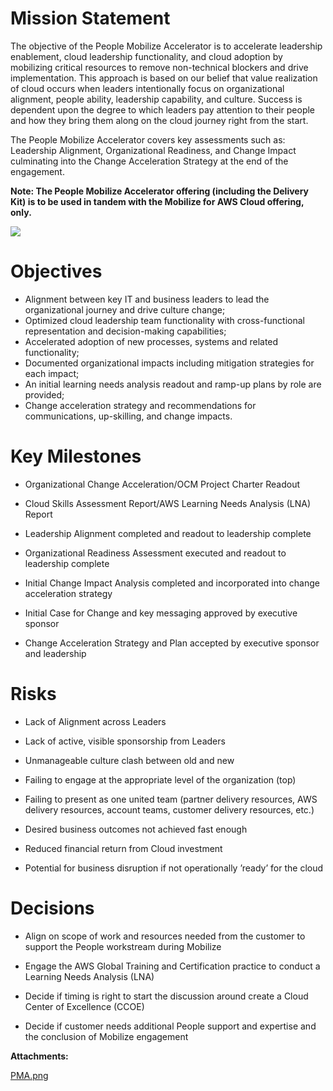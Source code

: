   

  

|    |    |    |    |
| --- | --- | --- | --- |

  

Mission Statement
=================

The objective of the People Mobilize Accelerator is to accelerate leadership enablement, cloud leadership functionality, and cloud adoption by mobilizing critical resources to remove non-technical blockers and drive implementation. This approach is based on our belief that value realization of cloud occurs when leaders intentionally focus on organizational alignment, people ability, leadership capability, and culture. Success is dependent upon the degree to which leaders pay attention to their people and how they bring them along on the cloud journey right from the start.

The People Mobilize Accelerator covers key assessments such as: Leadership Alignment, Organizational Readiness, and Change Impact culminating into the Change Acceleration Strategy at the end of the engagement.

**Note: The People Mobilize Accelerator offering (including the Delivery Kit) is to be used in tandem with the Mobilize for AWS Cloud offering, only.**

  

 ![](/.attachments/DK-PeopleMobilize/PMA.png)

Objectives
==========

*   Alignment between key IT and business leaders to lead the organizational journey and drive culture change;
*   Optimized cloud leadership team functionality with cross-functional representation and decision-making capabilities;
*   Accelerated adoption of new processes, systems and related functionality;
*   Documented organizational impacts including mitigation strategies for each impact;
*   An initial learning needs analysis readout and ramp-up plans by role are provided;
*   Change acceleration strategy and recommendations for communications, up-skilling, and change impacts.

Key Milestones
==============

*   Organizational Change Acceleration/OCM Project Charter Readout
    
*   Cloud Skills Assessment Report/AWS Learning Needs Analysis (LNA) Report
    
*   Leadership Alignment completed and readout to leadership complete
    
*   Organizational Readiness Assessment executed and readout to leadership complete
    
*   Initial Change Impact Analysis completed and incorporated into change acceleration strategy
    
*   Initial Case for Change and key messaging approved by executive sponsor
    
*   Change Acceleration Strategy and Plan accepted by executive sponsor and leadership
    

Risks
=====

*   Lack of Alignment across Leaders
    
*   Lack of active, visible sponsorship from Leaders
    
*   Unmanageable culture clash between old and new
    
*   Failing to engage at the appropriate level of the organization (top)
    
*   Failing to present as one united team (partner delivery resources, AWS delivery resources, account teams, customer delivery resources, etc.)
    
*   Desired business outcomes not achieved fast enough
    
*   Reduced financial return from Cloud investment
    
*   Potential for business disruption if not operationally ’ready’ for the cloud
    

Decisions
=========

*   Align on scope of work and resources needed from the customer to support the People workstream during Mobilize
    
*   Engage the AWS Global Training and Certification practice to conduct a Learning Needs Analysis (LNA)
    
*   Decide if timing is right to start the discussion around create a Cloud Center of Excellence (CCOE)
    
*   Decide if customer needs additional People support and expertise and the conclusion of Mobilize engagement

 **Attachments:** 


[PMA.png](/.attachments/DK-PeopleMobilize/PMA.png)
